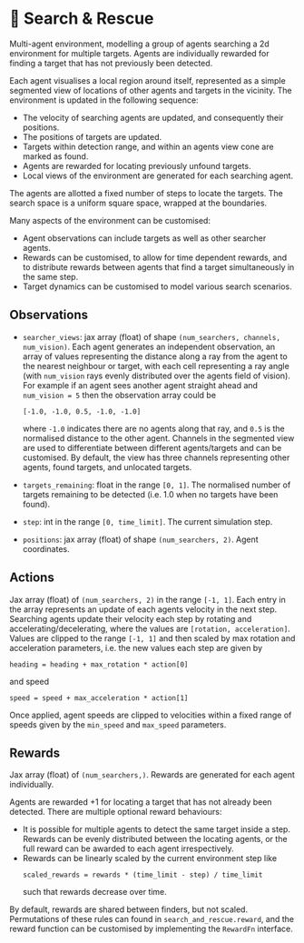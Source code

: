 # 🚁 Search & Rescue

[//]: # (TODO: Add animated plot)

Multi-agent environment, modelling a group of agents searching a 2d environment
for multiple targets. Agents are individually rewarded for finding a target
that has not previously been detected.

Each agent visualises a local region around itself, represented as a simple segmented
view of locations of other agents and targets in the vicinity. The environment
is updated in the following sequence:

- The velocity of searching agents are updated, and consequently their positions.
- The positions of targets are updated.
- Targets within detection range, and within an agents view cone are marked as found.
- Agents are rewarded for locating previously unfound targets.
- Local views of the environment are generated for each searching agent.

The agents are allotted a fixed number of steps to locate the targets. The search
space is a uniform square space, wrapped at the boundaries.

Many aspects of the environment can be customised:

- Agent observations can include targets as well as other searcher agents.
- Rewards can be customised, to allow for time dependent rewards, and to distribute
  rewards between agents that find a target simultaneously in the same step.
- Target dynamics can be customised to model various search scenarios.

## Observations

- `searcher_views`: jax array (float) of shape `(num_searchers, channels, num_vision)`.
  Each agent generates an independent observation, an array of values representing the distance
  along a ray from the agent to the nearest neighbour or target, with  each cell representing a
  ray angle (with `num_vision` rays evenly distributed over the agents field of vision).
  For example if an agent sees another agent straight ahead and `num_vision = 5` then
  the observation array could be

  ```
  [-1.0, -1.0, 0.5, -1.0, -1.0]
  ```

  where `-1.0` indicates there are no agents along that ray, and `0.5` is the normalised
  distance to the other agent. Channels in the segmented view are used to differentiate
  between different agents/targets and can be customised. By default, the view has three
  channels representing other agents, found targets, and unlocated targets.
- `targets_remaining`: float in the range `[0, 1]`. The normalised number of targets
  remaining to be detected (i.e. 1.0 when no targets have been found).
- `step`: int in the range `[0, time_limit]`. The current simulation step.
- `positions`: jax array (float) of shape `(num_searchers, 2)`. Agent coordinates.

## Actions

Jax array (float) of `(num_searchers, 2)` in the range `[-1, 1]`. Each entry in the
array represents an update of each agents velocity in the next step. Searching agents
update their velocity each step by rotating and accelerating/decelerating, where the
values are `[rotation, acceleration]`. Values are clipped to the range `[-1, 1]`
and then scaled by max rotation and acceleration parameters, i.e. the new values each
step are given by

```
heading = heading + max_rotation * action[0]
```

and speed

```
speed = speed + max_acceleration * action[1]
```

Once applied, agent speeds are clipped to velocities within a fixed range of speeds given
by the `min_speed` and `max_speed` parameters.

## Rewards

Jax array (float) of `(num_searchers,)`. Rewards are generated for each agent individually.

Agents are rewarded +1 for locating a target that has not already been detected. There are
multiple optional reward behaviours:

- It is possible for multiple agents to detect the same target inside a step. Rewards can be
  evenly distributed between the locating agents, or the full reward can be awarded to each
  agent irrespectively.
- Rewards can be linearly scaled by the current environment step like
  ```
  scaled_rewards = rewards * (time_limit - step) / time_limit
  ```
  such that rewards decrease over time.

By default, rewards are shared between finders, but not scaled. Permutations of these rules can
found in `search_and_rescue.reward`, and the reward function can be customised by implementing
the `RewardFn` interface.
